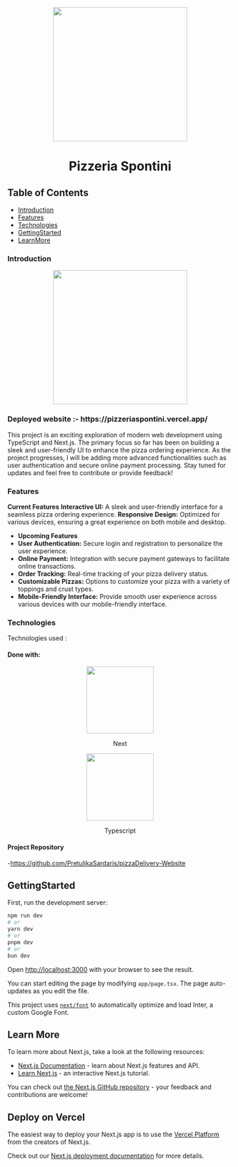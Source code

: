 <p align="center">
  <img width="300px" src="https://img.freepik.com/premium-photo/aesthetic-dripping-tasty-pizza-slice-generative-ai_863013-1999.jpg" />
  <h1 align="center">Pizzeria Spontini</h1>
</p>

## Table of Contents
* [Introduction](#introduction)
* [Features](#features)
* [Technologies](#technologies)
* [GettingStarted](#gettingStarted)
* [LearnMore](#learnMore)
  

### Introduction

<p align="center">
  <img height="300px" src="https://pretulikasardaris.github.io/tailwind-portfolio/pizzeria.jpg" />
</p>
<h3> Deployed website  :- https://pizzeriaspontini.vercel.app/ </h3>
 This project is an exciting exploration of modern web development using TypeScript and Next.js. The primary focus so far has been on building a sleek and user-friendly UI to enhance the pizza ordering experience. As the project progresses, I will be adding more advanced functionalities such as user authentication and secure online payment processing. Stay tuned for updates and feel free to contribute or provide feedback!

### Features

**Current Features**
**Interactive UI:** A sleek and user-friendly interface for a seamless pizza ordering experience.
**Responsive Design:** Optimized for various devices, ensuring a great experience on both mobile and desktop.
- **Upcoming Features**
- **User Authentication:** Secure login and registration to personalize the user experience.
- **Online Payment:** Integration with secure payment gateways to facilitate online transactions.
- **Order Tracking:** Real-time tracking of your pizza delivery status.
- **Customizable Pizzas:** Options to customize your pizza with a variety of toppings and crust types.
- **Mobile-Friendly Interface:** Provide smooth user experience across various devices with our mobile-friendly interface.



### Technologies
Technologies used :
#### Done with:

<p align="center">
  <img height="150" width="150" src="https://miro.medium.com/v2/resize:fit:983/1*W0fC854FAMD1EP60bnl2lg.png" />
</p>
<p align="center">
Next
</p>
<p align="center">
  <img height="150" width="150" src="https://upload.wikimedia.org/wikipedia/commons/thumb/4/4c/Typescript_logo_2020.svg/2048px-Typescript_logo_2020.svg.png" />
</p>
<p align="center">
Typescript
</p>

#### Project Repository
-https://github.com/PretulikaSardaris/pizzaDelivery-Website


## GettingStarted

First, run the development server:

```bash
npm run dev
# or
yarn dev
# or
pnpm dev
# or
bun dev
```

Open [http://localhost:3000](http://localhost:3000) with your browser to see the result.

You can start editing the page by modifying `app/page.tsx`. The page auto-updates as you edit the file.

This project uses [`next/font`](https://nextjs.org/docs/basic-features/font-optimization) to automatically optimize and load Inter, a custom Google Font.

## Learn More

To learn more about Next.js, take a look at the following resources:

- [Next.js Documentation](https://nextjs.org/docs) - learn about Next.js features and API.
- [Learn Next.js](https://nextjs.org/learn) - an interactive Next.js tutorial.

You can check out [the Next.js GitHub repository](https://github.com/vercel/next.js/) - your feedback and contributions are welcome!

## Deploy on Vercel

The easiest way to deploy your Next.js app is to use the [Vercel Platform](https://vercel.com/new?utm_medium=default-template&filter=next.js&utm_source=create-next-app&utm_campaign=create-next-app-readme) from the creators of Next.js.

Check out our [Next.js deployment documentation](https://nextjs.org/docs/deployment) for more details.

